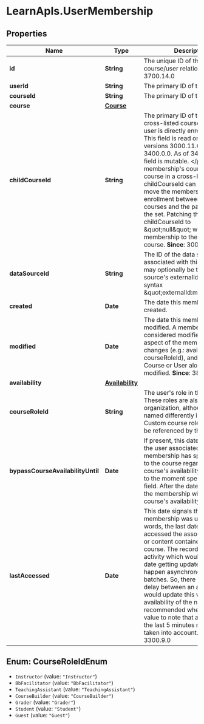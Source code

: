 # LearnApIs.UserMembership

## Properties
Name | Type | Description | Notes
------------ | ------------- | ------------- | -------------
**id** | **String** | The unique ID of this course/user relationship.  **Since**: 3700.14.0 | [optional] 
**userId** | **String** | The primary ID of the user. | [optional] 
**courseId** | **String** | The primary ID of the course. | [optional] 
**course** | [**Course**](Course.md) |  | [optional] 
**childCourseId** | **String** | The primary ID of the child, cross-listed course, in which the user is directly enrolled. &lt;/p&gt; This field is read only in Learn versions 3000.11.0 through 3400.0.0. As of 3400.1.0, this field is mutable.  &lt;/p&gt; If this membership&#x27;s course is a parent course in a cross-listed set, the childCourseId can be updated to move the membership enrollment between child courses and the parent course in  the set.  Patching the childCourseId to \&quot;null\&quot; will move the membership to the parent course.  **Since**: 3000.11.0 | [optional] 
**dataSourceId** | **String** | The ID of the data source associated with this course.  This may optionally be the data source&#x27;s externalId using the syntax \&quot;externalId:math101\&quot;. | [optional] 
**created** | **Date** | The date this membership was created. | [optional] 
**modified** | **Date** | The date this membership was modified.  A membership is considered modified only if an aspect of the membership itself changes (e.g.: availability or courseRoleId), and not if the Course or User alone is modified.  **Since**: 3800.8.0 | [optional] 
**availability** | [**Availability**](Availability.md) |  | [optional] 
**courseRoleId** | **String** | The user&#x27;s role in the course.  These roles are also valid for an organization, although they are named differently in the UI.  Custom course roles may also be referenced by their IDs.   | Type      | Description  | --------- | --------- | | Instructor | Has access to all areas in the Control Panel. This role is generally given to those developing, teaching, or facilitating the class. Instructors may access a course that is unavailable to students. This role is customizable and may have different capabilities from what is documented here. | | BbFacilitator | The facilitator is an instructor like role. Facilitators are restricted versions of an instructor, in that they are able to deliver course instruction and administer all aspects of a pre-constructed course, but are not allowed to modify or alter the course. This role is customizable and may have different capabilities from what is documented here. | | TeachingAssistant | The teaching assistant role is that of a co-teacher. Teaching assistants are able to administer all areas of a course. Their only limitations are those imposed by the instructor or Blackboard administrator at your school. This role is customizable and may have different capabilities from what is documented here. | | CourseBuilder | Manages the course without having access to student grades. This role is customizable and may have different capabilities from what is documented here. | | Grader | Assists the instructor in the creation, management, delivery, and grading of items. This role is customizable and may have different capabilities from what is documented here. | | Student |  | | Guest | Has no access to the Control Panel. Areas within the course are made available to guests, but typically they can only view course materials; they do not have access to tests or assessments, and do not have permission to post on discussion boards. This role&#x27;s behavior is immutable. |  | [optional] 
**bypassCourseAvailabilityUntil** | **Date** | If present, this date signals that the user associated with this membership has special access to the course regardless of the course&#x27;s availability setting prior to the moment specified by this field. After the date has passed, the membership will respect the course&#x27;s availability. | [optional] 
**lastAccessed** | **Date** | This date signals the date this membership was used; in other words, the last date the user accessed the associated course or content contained by that course.  The recording of any activity which would lead to this date getting updated does happen asynchronously in batches. So, there may be some delay between an activity which would update this value and the availability of the new date. It is recommended when using this value to note that activity within the last 5 minutes may not be taken into account.  **Since**: 3300.9.0 | [optional] 

<a name="CourseRoleIdEnum"></a>
## Enum: CourseRoleIdEnum

* `Instructor` (value: `"Instructor"`)
* `BbFacilitator` (value: `"BbFacilitator"`)
* `TeachingAssistant` (value: `"TeachingAssistant"`)
* `CourseBuilder` (value: `"CourseBuilder"`)
* `Grader` (value: `"Grader"`)
* `Student` (value: `"Student"`)
* `Guest` (value: `"Guest"`)

